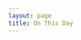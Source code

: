 ```yaml
---
layout: page
title: On This Day
---
```


<script>
onload = function (){
var today = new Date();
var month = today.getMonth()+1;
var day = today.getDate();
var OnThisDay ='/onthisday/sorry.html';
if (month == '01' && day == '01') {
OnThisDay ='/onthisday/01/01-01.html';
}
if (month == '01' && day == '02') {
OnThisDay ='/onthisday/01/01-02.html';
}
if (month == '01' && day == '03') {
OnThisDay ='/onthisday/01/01-03.html';
}
if (month == '01' && day == '04') {
OnThisDay ='/onthisday/01/01-04.html';
}
if (month == '01' && day == '05') {
OnThisDay ='/onthisday/01/01-05.html';
}
if (month == '01' && day == '06') {
OnThisDay ='/onthisday/01/01-06.html';
}
if (month == '01' && day == '07') {
OnThisDay ='/onthisday/01/01-07.html';
}
if (month == '01' && day == '08') {
OnThisDay ='/onthisday/01/01-08.html';
}
if (month == '01' && day == '09') {
OnThisDay ='/onthisday/01/01-09.html';
}
if (month == '01' && day == '10') {
OnThisDay ='/onthisday/01/01-10.html';
}
if (month == '01' && day == '11') {
OnThisDay ='/onthisday/01/01-11.html';
}
if (month == '01' && day == '12') {
OnThisDay ='/onthisday/01/01-12.html';
}
if (month == '01' && day == '13') {
OnThisDay ='/onthisday/01/01-13.html';
}
if (month == '01' && day == '14') {
OnThisDay ='/onthisday/01/01-14.html';
}
if (month == '01' && day == '15') {
OnThisDay ='/onthisday/01/01-15.html';
}
if (month == '01' && day == '16') {
OnThisDay ='/onthisday/01/01-16.html';
}
if (month == '01' && day == '17') {
OnThisDay ='/onthisday/01/01-17.html';
}
if (month == '01' && day == '18') {
OnThisDay ='/onthisday/01/01-18.html';
}
if (month == '01' && day == '19') {
OnThisDay ='/onthisday/01/01-19.html';
}
if (month == '01' && day == '20') {
OnThisDay ='/onthisday/01/01-20.html';
}
if (month == '01' && day == '21') {
OnThisDay ='/onthisday/01/01-21.html';
}
if (month == '01' && day == '22') {
OnThisDay ='/onthisday/01/01-22.html';
}
if (month == '01' && day == '23') {
OnThisDay ='/onthisday/01/01-23.html';
}
if (month == '01' && day == '24') {
OnThisDay ='/onthisday/01/01-24.html';
}
if (month == '01' && day == '25') {
OnThisDay ='/onthisday/01/01-25.html';
}
if (month == '01' && day == '26') {
OnThisDay ='/onthisday/01/01-26.html';
}
if (month == '01' && day == '27') {
OnThisDay ='/onthisday/01/01-27.html';
}
if (month == '01' && day == '28') {
OnThisDay ='/onthisday/01/01-28.html';
}
if (month == '01' && day == '29') {
OnThisDay ='/onthisday/01/01-29.html';
}
if (month == '01' && day == '30') {
OnThisDay ='/onthisday/01/01-30.html';
}
if (month == '01' && day == '31') {
OnThisDay ='/onthisday/01/01-31.html';
}
if (month == '2' && day == '01') {
OnThisDay ='/onthisday/02/02-01.html';
}
if (month == '2' && day == '02') {
OnThisDay ='/onthisday/02/02-02.html';
}
if (month == '2' && day == '03') {
OnThisDay ='/onthisday/02/02-03.html';
}
if (month == '2' && day == '04') {
OnThisDay ='/onthisday/02/02-04.html';
}
if (month == '2' && day == '05') {
OnThisDay ='/onthisday/02/02-05.html';
}
if (month == '2' && day == '06') {
OnThisDay ='/onthisday/02/02-06.html';
}
if (month == '2' && day == '07') {
OnThisDay ='/onthisday/02/02-07.html';
}
if (month == '2' && day == '08') {
OnThisDay ='/onthisday/02/02-08.html';
}
if (month == '2' && day == '09') {
OnThisDay ='/onthisday/02/02-09.html';
}
if (month == '2' && day == '10') {
OnThisDay ='/onthisday/02/02-10.html';
}
if (month == '2' && day == '11') {
OnThisDay ='/onthisday/02/02-11.html';
}
if (month == '2' && day == '12') {
OnThisDay ='/onthisday/02/02-12.html';
}
if (month == '2' && day == '13') {
OnThisDay ='/onthisday/02/02-13.html';
}
if (month == '2' && day == '14') {
OnThisDay ='/onthisday/02/02-14.html';
}
if (month == '2' && day == '15') {
OnThisDay ='/onthisday/02/02-15.html';
}
if (month == '2' && day == '16') {
OnThisDay ='/onthisday/02/02-16.html';
}
if (month == '2' && day == '17') {
OnThisDay ='/onthisday/02/02-17.html';
}
if (month == '2' && day == '18') {
OnThisDay ='/onthisday/02/02-18.html';
}
if (month == '2' && day == '19') {
OnThisDay ='/onthisday/02/02-19.html';
}
if (month == '2' && day == '20') {
OnThisDay ='/onthisday/02/02-20.html';
}
if (month == '2' && day == '21') {
OnThisDay ='/onthisday/02/02-21.html';
}
if (month == '2' && day == '22') {
OnThisDay ='/onthisday/02/02-22.html';
}
if (month == '2' && day == '23') {
OnThisDay ='/onthisday/02/02-23.html';
}
if (month == '2' && day == '24') {
OnThisDay ='/onthisday/02/02-24.html';
}
if (month == '2' && day == '25') {
OnThisDay ='/onthisday/02/02-25.html';
}
if (month == '2' && day == '26') {
OnThisDay ='/onthisday/02/02-26.html';
}
if (month == '2' && day == '27') {
OnThisDay ='/onthisday/02/02-27.html';
}
if (month == '2' && day == '28') {
OnThisDay ='/onthisday/02/02-28.html';
}
if (month == '2' && day == '29') {
OnThisDay ='/onthisday/02/02-29.html';
}
if (month == '3' && day == '1') {
OnThisDay ='/onthisday/03/03-01.html';
}
if (month == '3' && day == '2') {
OnThisDay ='/onthisday/03/03-02.html';
}
if (month == '3' && day == '3') {
OnThisDay ='/onthisday/03/03-03.html';
}
if (month == '3' && day == '4') {
OnThisDay ='/onthisday/03/03-04.html';
}
if (month == '3' && day == '5') {
OnThisDay ='/onthisday/03/03-05.html';
}
if (month == '3' && day == '6') {
OnThisDay ='/onthisday/03/03-06.html';
}
if (month == '3' && day == '7') {
OnThisDay ='/onthisday/03/03-07.html';
}
if (month == '3' && day == '8') {
OnThisDay ='/onthisday/03/03-08.html';
}
if (month == '3' && day == '9') {
OnThisDay ='/onthisday/03/03-09.html';
}
if (month == '3' && day == '10') {
OnThisDay ='/onthisday/03/03-10.html';
}
if (month == '3' && day == '11') {
OnThisDay ='/onthisday/03/03-11.html';
}
if (month == '3' && day == '12') {
OnThisDay ='/onthisday/03/03-12.html';
}
if (month == '3' && day == '13') {
OnThisDay ='/onthisday/03/03-13.html';
}
if (month == '3' && day == '14') {
OnThisDay ='/onthisday/03/03-14.html';
}
if (month == '3' && day == '15') {
OnThisDay ='/onthisday/03/03-15.html';
}
if (month == '3' && day == '16') {
OnThisDay ='/onthisday/03/03-16.html';
}
if (month == '3' && day == '17') {
OnThisDay ='/onthisday/03/03-17.html';
}
if (month == '3' && day == '18') {
OnThisDay ='/onthisday/03/03-18.html';
}
if (month == '3' && day == '19') {
OnThisDay ='/onthisday/03/03-19.html';
}
if (month == '3' && day == '20') {
OnThisDay ='/onthisday/03/03-20.html';
}
if (month == '3' && day == '21') {
OnThisDay ='/onthisday/03/03-21.html';
}
if (month == '3' && day == '22') {
OnThisDay ='/onthisday/03/03-22.html';
}
if (month == '3' && day == '23') {
OnThisDay ='/onthisday/03/03-23.html';
}
if (month == '3' && day == '24') {
OnThisDay ='/onthisday/03/03-24.html';
}
if (month == '3' && day == '25') {
OnThisDay ='/onthisday/03/03-25.html';
}
if (month == '3' && day == '26') {
OnThisDay ='/onthisday/03/03-26.html';
}
if (month == '3' && day == '27') {
OnThisDay ='/onthisday/03/03-27.html';
}
if (month == '3' && day == '28') {
OnThisDay ='/onthisday/03/03-28.html';
}
if (month == '3' && day == '29') {
OnThisDay ='/onthisday/03/03-29.html';
}
if (month == '3' && day == '30') {
OnThisDay ='/onthisday/03/03-30.html';
}
if (month == '3' && day == '31') {
OnThisDay ='/onthisday/03/03-31.html';
}
if (month == '04' && day == '01') {
OnThisDay ='/onthisday/04/04-01.html';
}
if (month == '04' && day == '02') {
OnThisDay ='/onthisday/04/04-02.html';
}
if (month == '04' && day == '03') {
OnThisDay ='/onthisday/04/04-03.html';
}
if (month == '04' && day == '04') {
OnThisDay ='/onthisday/04/04-04.html';
}
if (month == '04' && day == '05') {
OnThisDay ='/onthisday/04/04-05.html';
}
if (month == '04' && day == '06') {
OnThisDay ='/onthisday/04/04-06.html';
}
if (month == '04' && day == '07') {
OnThisDay ='/onthisday/04/04-07.html';
}
if (month == '04' && day == '08') {
OnThisDay ='/onthisday/04/04-08.html';
}
if (month == '04' && day == '09') {
OnThisDay ='/onthisday/04/04-09.html';
}
if (month == '04' && day == '10') {
OnThisDay ='/onthisday/04/04-10.html';
}
if (month == '04' && day == '11') {
OnThisDay ='/onthisday/04/04-11.html';
}
if (month == '04' && day == '12') {
OnThisDay ='/onthisday/04/04-12.html';
}
if (month == '04' && day == '13') {
OnThisDay ='/onthisday/04/04-13.html';
}
if (month == '04' && day == '14') {
OnThisDay ='/onthisday/04/04-14.html';
}
if (month == '04' && day == '15') {
OnThisDay ='/onthisday/04/04-15.html';
}
if (month == '04' && day == '16') {
OnThisDay ='/onthisday/04/04-16.html';
}
if (month == '04' && day == '17') {
OnThisDay ='/onthisday/04/04-17.html';
}
if (month == '04' && day == '18') {
OnThisDay ='/onthisday/04/04-18.html';
}
if (month == '04' && day == '19') {
OnThisDay ='/onthisday/04/04-19.html';
}
if (month == '04' && day == '20') {
OnThisDay ='/onthisday/04/04-20.html';
}
if (month == '04' && day == '21') {
OnThisDay ='/onthisday/04/04-21.html';
}
if (month == '04' && day == '22') {
OnThisDay ='/onthisday/04/04-22.html';
}
if (month == '04' && day == '23') {
OnThisDay ='/onthisday/04/04-23.html';
}
if (month == '04' && day == '24') {
OnThisDay ='/onthisday/04/04-24.html';
}
if (month == '04' && day == '25') {
OnThisDay ='/onthisday/04/04-25.html';
}
if (month == '04' && day == '26') {
OnThisDay ='/onthisday/04/04-26.html';
}
if (month == '04' && day == '27') {
OnThisDay ='/onthisday/04/04-27.html';
}
if (month == '04' && day == '28') {
OnThisDay ='/onthisday/04/04-28.html';
}
if (month == '04' && day == '29') {
OnThisDay ='/onthisday/04/04-29.html';
}
if (month == '04' && day == '30') {
OnThisDay ='/onthisday/04/04-30.html';
}
if (month == '05' && day == '01') {
OnThisDay ='/onthisday/05/05-01.html';
}
if (month == '05' && day == '02') {
OnThisDay ='/onthisday/05/05-02.html';
}
if (month == '05' && day == '03') {
OnThisDay ='/onthisday/05/05-03.html';
}
if (month == '05' && day == '04') {
OnThisDay ='/onthisday/05/05-04.html';
}
if (month == '05' && day == '05') {
OnThisDay ='/onthisday/05/05-05.html';
}
if (month == '05' && day == '06') {
OnThisDay ='/onthisday/05/05-06.html';
}
if (month == '05' && day == '07') {
OnThisDay ='/onthisday/05/05-07.html';
}
if (month == '05' && day == '08') {
OnThisDay ='/onthisday/05/05-08.html';
}
if (month == '05' && day == '09') {
OnThisDay ='/onthisday/05/05-09.html';
}
if (month == '05' && day == '10') {
OnThisDay ='/onthisday/05/05-10.html';
}
if (month == '05' && day == '11') {
OnThisDay ='/onthisday/05/05-11.html';
}
if (month == '05' && day == '12') {
OnThisDay ='/onthisday/05/05-12.html';
}
if (month == '05' && day == '13') {
OnThisDay ='/onthisday/05/05-13.html';
}
if (month == '05' && day == '14') {
OnThisDay ='/onthisday/05/05-14.html';
}
if (month == '05' && day == '15') {
OnThisDay ='/onthisday/05/05-15.html';
}
if (month == '05' && day == '16') {
OnThisDay ='/onthisday/05/05-16.html';
}
if (month == '05' && day == '17') {
OnThisDay ='/onthisday/05/05-17.html';
}
if (month == '05' && day == '18') {
OnThisDay ='/onthisday/05/05-18.html';
}
if (month == '05' && day == '19') {
OnThisDay ='/onthisday/05/05-19.html';
}
if (month == '05' && day == '20') {
OnThisDay ='/onthisday/05/05-20.html';
}
if (month == '05' && day == '21') {
OnThisDay ='/onthisday/05/05-21.html';
}
if (month == '05' && day == '22') {
OnThisDay ='/onthisday/05/05-22.html';
}
if (month == '05' && day == '23') {
OnThisDay ='/onthisday/05/05-23.html';
}
if (month == '05' && day == '24') {
OnThisDay ='/onthisday/05/05-24.html';
}
if (month == '05' && day == '25') {
OnThisDay ='/onthisday/05/05-25.html';
}
if (month == '05' && day == '26') {
OnThisDay ='/onthisday/05/05-26.html';
}
if (month == '05' && day == '27') {
OnThisDay ='/onthisday/05/05-27.html';
}
if (month == '05' && day == '28') {
OnThisDay ='/onthisday/05/05-28.html';
}
if (month == '05' && day == '29') {
OnThisDay ='/onthisday/05/05-29.html';
}
if (month == '05' && day == '30') {
OnThisDay ='/onthisday/05/05-30.html';
}
if (month == '05' && day == '31') {
OnThisDay ='/onthisday/05/05-31.html';
}
if (month == '6' && day == '01') {
OnThisDay ='/onthisday/06/06-01.html';
}
if (month == '6' && day == '02') {
OnThisDay ='/onthisday/06/06-02.html';
}
if (month == '6' && day == '03') {
OnThisDay ='/onthisday/06/06-03.html';
}
if (month == '6' && day == '04') {
OnThisDay ='/onthisday/06/06-04.html';
}
if (month == '6' && day == '05') {
OnThisDay ='/onthisday/06/06-05.html';
}
if (month == '6' && day == '06') {
OnThisDay ='/onthisday/06/06-06.html';
}
if (month == '6' && day == '07') {
OnThisDay ='/onthisday/06/06-07.html';
}
if (month == '6' && day == '08') {
OnThisDay ='/onthisday/06/06-08.html';
}
if (month == '6' && day == '09') {
OnThisDay ='/onthisday/06/06-09.html';
}
if (month == '6' && day == '10') {
OnThisDay ='/onthisday/06/06-10.html';
}
if (month == '6' && day == '11') {
OnThisDay ='/onthisday/06/06-11.html';
}
if (month == '6' && day == '12') {
OnThisDay ='/onthisday/06/06-12.html';
}
if (month == '6' && day == '13') {
OnThisDay ='/onthisday/06/06-13.html';
}
if (month == '6' && day == '14') {
OnThisDay ='/onthisday/06/06-14.html';
}
if (month == '6' && day == '15') {
OnThisDay ='/onthisday/06/06-15.html';
}
if (month == '6' && day == '16') {
OnThisDay ='/onthisday/06/06-16.html';
}
if (month == '6' && day == '17') {
OnThisDay ='/onthisday/06/06-17.html';
}
if (month == '6' && day == '18') {
OnThisDay ='/onthisday/06/06-18.html';
}
if (month == '6' && day == '19') {
OnThisDay ='/onthisday/06/06-19.html';
}
if (month == '6' && day == '20') {
OnThisDay ='/onthisday/06/06-20.html';
}
if (month == '6' && day == '21') {
OnThisDay ='/onthisday/06/06-21.html';
}
if (month == '6' && day == '22') {
OnThisDay ='/onthisday/06/06-22.html';
}
if (month == '6' && day == '23') {
OnThisDay ='/onthisday/06/06-23.html';
}
if (month == '6' && day == '24') {
OnThisDay ='/onthisday/06/06-24.html';
}
if (month == '6' && day == '25') {
OnThisDay ='/onthisday/06/06-25.html';
}
if (month == '6' && day == '26') {
OnThisDay ='/onthisday/06/06-26.html';
}
if (month == '6' && day == '27') {
OnThisDay ='/onthisday/06/06-27.html';
}
if (month == '6' && day == '28') {
OnThisDay ='/onthisday/06/06-28.html';
}
if (month == '6' && day == '29') {
OnThisDay ='/onthisday/06/06-29.html';
}
if (month == '6' && day == '30') {
OnThisDay ='/onthisday/06/06-30.html';
}
if (month == '7' && day == '01') {
OnThisDay ='/onthisday/07/07-01.html';
}
if (month == '7' && day == '02') {
OnThisDay ='/onthisday/07/07-02.html';
}
if (month == '7' && day == '03') {
OnThisDay ='/onthisday/07/07-03.html';
}
if (month == '7' && day == '04') {
OnThisDay ='/onthisday/07/07-04.html';
}
if (month == '7' && day == '05') {
OnThisDay ='/onthisday/07/07-05.html';
}
if (month == '7' && day == '06') {
OnThisDay ='/onthisday/07/07-06.html';
}
if (month == '7' && day == '07') {
OnThisDay ='/onthisday/07/07-07.html';
}
if (month == '7' && day == '08') {
OnThisDay ='/onthisday/07/07-08.html';
}
if (month == '7' && day == '09') {
OnThisDay ='/onthisday/07/07-09.html';
}
if (month == '7' && day == '10') {
OnThisDay ='/onthisday/07/07-10.html';
}
if (month == '7' && day == '11') {
OnThisDay ='/onthisday/07/07-11.html';
}
if (month == '7' && day == '12') {
OnThisDay ='/onthisday/07/07-12.html';
}
if (month == '7' && day == '13') {
OnThisDay ='/onthisday/07/07-13.html';
}
if (month == '7' && day == '14') {
OnThisDay ='/onthisday/07/07-14.html';
}
if (month == '7' && day == '15') {
OnThisDay ='/onthisday/07/07-15.html';
}
if (month == '7' && day == '16') {
OnThisDay ='/onthisday/07/07-16.html';
}
if (month == '7' && day == '17') {
OnThisDay ='/onthisday/07/07-17.html';
}
if (month == '7' && day == '18') {
OnThisDay ='/onthisday/07/07-18.html';
}
if (month == '7' && day == '19') {
OnThisDay ='/onthisday/07/07-19.html';
}
if (month == '7' && day == '20') {
OnThisDay ='/onthisday/07/07-20.html';
}
if (month == '7' && day == '21') {
OnThisDay ='/onthisday/07/07-21.html';
}
if (month == '7' && day == '22') {
OnThisDay ='/onthisday/07/07-22.html';
}
if (month == '7' && day == '23') {
OnThisDay ='/onthisday/07/07-23.html';
}
if (month == '7' && day == '24') {
OnThisDay ='/onthisday/07/07-24.html';
}
if (month == '7' && day == '25') {
OnThisDay ='/onthisday/07/07-25.html';
}
if (month == '7' && day == '26') {
OnThisDay ='/onthisday/07/07-26.html';
}
if (month == '7' && day == '27') {
OnThisDay ='/onthisday/07/07-27.html';
}
if (month == '7' && day == '28') {
OnThisDay ='/onthisday/07/07-28.html';
}
if (month == '7' && day == '29') {
OnThisDay ='/onthisday/07/07-29.html';
}
if (month == '7' && day == '30') {
OnThisDay ='/onthisday/07/07-30.html';
}
if (month == '7' && day == '31') {
OnThisDay ='/onthisday/07/07-31.html';
}
if (month == '8' && day == '01') {
OnThisDay ='/onthisday/08/08-01.html';
}
if (month == '8' && day == '02') {
OnThisDay ='/onthisday/07/07-02.html';
}
if (month == '8' && day == '03') {
OnThisDay ='/onthisday/08/08-03.html';
}
if (month == '8' && day == '04') {
OnThisDay ='/onthisday/08/08-04.html';
}
if (month == '8' && day == '05') {
OnThisDay ='/onthisday/08/08-05.html';
}
if (month == '8' && day == '06') {
OnThisDay ='/onthisday/08/08-06.html';
}
if (month == '8' && day == '07') {
OnThisDay ='/onthisday/08/08-07.html';
}
if (month == '8' && day == '08') {
OnThisDay ='/news/2002-08-08.html';
}
if (month == '8' && day == '09') {
OnThisDay ='/onthisday/08/08-09.html';
}
if (month == '8' && day == '10') {
OnThisDay ='/onthisday/08/08-10.html';
}
if (month == '8' && day == '11') {
OnThisDay ='/onthisday/08/08-11.html';
}
if (month == '8' && day == '12') {
OnThisDay ='/onthisday/08/08-12.html';
}
if (month == '8' && day == '13') {
OnThisDay ='/onthisday/08/08-13.html';
}
if (month == '8' && day == '14') {
OnThisDay ='/onthisday/08/08-14.html';
}
if (month == '8' && day == '15') {
OnThisDay ='/onthisday/08/08-15.html';
}
if (month == '8' && day == '16') {
OnThisDay ='/onthisday/08/08-16.html';
}
if (month == '8' && day == '17') {
OnThisDay ='/onthisday/08/08-17.html';
}
if (month == '8' && day == '18') {
OnThisDay ='/onthisday/08/08-18.html';
}
if (month == '8' && day == '19') {
OnThisDay ='/onthisday/08/08-19.html';
}
if (month == '8' && day == '20') {
OnThisDay ='/onthisday/08/08-20.html';
}
if (month == '8' && day == '21') {
OnThisDay ='/onthisday/08/08-21.html';
}
if (month == '8' && day == '22') {
OnThisDay ='/onthisday/08/08-22.html';
}
if (month == '8' && day == '23') {
OnThisDay ='/onthisday/08/08-23.html';
}
if (month == '8' && day == '24') {
OnThisDay ='/onthisday/08/08-24.html';
}
if (month == '8' && day == '25') {
OnThisDay ='/onthisday/08/08-25.html';
}
if (month == '8' && day == '26') {
OnThisDay ='/onthisday/08/08-26.html';
}
if (month == '8' && day == '27') {
OnThisDay ='/onthisday/08/08-27.html';
}
if (month == '8' && day == '28') {
OnThisDay ='/onthisday/08/08-28.html';
}
if (month == '8' && day == '29') {
OnThisDay ='/onthisday/08/08-29.html';
}
if (month == '8' && day == '30') {
OnThisDay ='/onthisday/08/08-30.html';
}
if (month == '8' && day == '31') {
OnThisDay ='/onthisday/08/08-31.html';
}
if (month == '9' && day == '01') {
OnThisDay ='/onthisday/09/09-01.html';
}
if (month == '9' && day == '02') {
OnThisDay ='/onthisday/09/09-02.html';
}
if (month == '9' && day == '03') {
OnThisDay ='/onthisday/09/09-03.html';
}
if (month == '9' && day == '04') {
OnThisDay ='/onthisday/09/09-04.html';
}
if (month == '9' && day == '05') {
OnThisDay ='/onthisday/09/09-05.html';
}
if (month == '9' && day == '06') {
OnThisDay ='/onthisday/09/09-06.html';
}
if (month == '9' && day == '07') {
OnThisDay ='/onthisday/09/09-07.html';
}
if (month == '9' && day == '09') {
OnThisDay ='/onthisday/09/09-09.html';
}
if (month == '9' && day == '10') {
OnThisDay ='/onthisday/09/09-10.html';
}
if (month == '9' && day == '11') {
OnThisDay ='/onthisday/09/09-11.html';
}
if (month == '9' && day == '12') {
OnThisDay ='/onthisday/09/09-12.html';
}
if (month == '9' && day == '13') {
OnThisDay ='/onthisday/09/09-13.html';
}
if (month == '9' && day == '14') {
OnThisDay ='/onthisday/09/09-14.html';
}
if (month == '9' && day == '15') {
OnThisDay ='/onthisday/09/09-15.html';
}
if (month == '9' && day == '16') {
OnThisDay ='/onthisday/09/09-16.html';
}
if (month == '9' && day == '17') {
OnThisDay ='/onthisday/09/09-17.html';
}
if (month == '9' && day == '18') {
OnThisDay ='/onthisday/09/09-18.html';
}
if (month == '9' && day == '19') {
OnThisDay ='/onthisday/09/09-19.html';
}
if (month == '9' && day == '20') {
OnThisDay ='/onthisday/09/09-20.html';
}
if (month == '9' && day == '21') {
OnThisDay ='/onthisday/09/09-21.html';
}
if (month == '9' && day == '22') {
OnThisDay ='/onthisday/09/09-22.html';
}
if (month == '9' && day == '23') {
OnThisDay ='/onthisday/09/09-23.html';
}
if (month == '9' && day == '24') {
OnThisDay ='/onthisday/09/09-24.html';
}
if (month == '9' && day == '25') {
OnThisDay ='/onthisday/09/09-25.html';
}
if (month == '9' && day == '26') {
OnThisDay ='/onthisday/09/09-26.html';
}
if (month == '9' && day == '27') {
OnThisDay ='/onthisday/09/09-27.html';
}
if (month == '9' && day == '28') {
OnThisDay ='/onthisday/09/09-28.html';
}
if (month == '9' && day == '29') {
OnThisDay ='/onthisday/09/09-29.html';
}
if (month == '9' && day == '30') {
OnThisDay ='/onthisday/09/09-30.html';
}
if (month == '10' && day == '01') {
OnThisDay ='/onthisday/10/10-01.html';
}
if (month == '10' && day == '02') {
OnThisDay ='/onthisday/10/10-02.html';
}
if (month == '10' && day == '03') {
OnThisDay ='/onthisday/10/10-03.html';
}
if (month == '10' && day == '04') {
OnThisDay ='/onthisday/10/10-04.html';
}
if (month == '10' && day == '05') {
OnThisDay ='/onthisday/10/10-05.html';
}
if (month == '10' && day == '06') {
OnThisDay ='/onthisday/10/10-06.html';
}
if (month == '10' && day == '07') {
OnThisDay ='/onthisday/10/10-07.html';
}
if (month == '10' && day == '08') {
OnThisDay ='/onthisday/10/10-08.html';
}
if (month == '10' && day == '09') {
OnThisDay ='/onthisday/10/10-09.html';
}
if (month == '10' && day == '10') {
OnThisDay ='/onthisday/10/10-10.html';
}
if (month == '10' && day == '11') {
OnThisDay ='/onthisday/10/10-11.html';
}
if (month == '10' && day == '12') {
OnThisDay ='/onthisday/10/10-12.html';
}
if (month == '10' && day == '13') {
OnThisDay ='/onthisday/10/10-13.html';
}
if (month == '10' && day == '14') {
OnThisDay ='/onthisday/10/10-14.html';
}
if (month == '10' && day == '15') {
OnThisDay ='/onthisday/10/10-15.html';
}
if (month == '10' && day == '16') {
OnThisDay ='/onthisday/10/10-16.html';
}
if (month == '10' && day == '17') {
OnThisDay ='/onthisday/10/10-17.html';
}
if (month == '10' && day == '18') {
OnThisDay ='/onthisday/10/10-18.html';
}
if (month == '10' && day == '19') {
OnThisDay ='/onthisday/10/10-19.html';
}
if (month == '10' && day == '20') {
OnThisDay ='/onthisday/10/10-20.html';
}
if (month == '10' && day == '21') {
OnThisDay ='/onthisday/10/10-21.html';
}
if (month == '10' && day == '22') {
OnThisDay ='/onthisday/10/10-22.html';
}
if (month == '10' && day == '23') {
OnThisDay ='/onthisday/10/10-23.html';
}
if (month == '10' && day == '24') {
OnThisDay ='/onthisday/10/10-24.html';
}
if (month == '10' && day == '25') {
OnThisDay ='/onthisday/10/10-25.html';
}
if (month == '10' && day == '26') {
OnThisDay ='/onthisday/10/10-26.html';
}
if (month == '10' && day == '27') {
OnThisDay ='/onthisday/10/10-27.html';
}
if (month == '10' && day == '28') {
OnThisDay ='/onthisday/10/10-28.html';
}
if (month == '10' && day == '29') {
OnThisDay ='/onthisday/10/10-29.html';
}
if (month == '10' && day == '30') {
OnThisDay ='/onthisday/10/10-30.html';
}
if (month == '10' && day == '31') {
OnThisDay ='/onthisday/10/10-31.html';
}
if (month == '11' && day == '01') {
OnThisDay ='/onthisday/11/11-01.html';
}
if (month == '11' && day == '02') {
OnThisDay ='/onthisday/11/11-02.html';
}
if (month == '11' && day == '03') {
OnThisDay ='/onthisday/11/11-03.html';
}
if (month == '11' && day == '04') {
OnThisDay ='/onthisday/11/11-04.html';
}
if (month == '11' && day == '05') {
OnThisDay ='/onthisday/11/11-05.html';
}
if (month == '11' && day == '06') {
OnThisDay ='/onthisday/11/11-06.html';
}
if (month == '11' && day == '07') {
OnThisDay ='/onthisday/11/11-07.html';
}
if (month == '11' && day == '08') {
OnThisDay ='/onthisday/11/11-08.html';
}
if (month == '11' && day == '09') {
OnThisDay ='/onthisday/11/11-09.html';
}
if (month == '11' && day == '10') {
OnThisDay ='/onthisday/11/11-10.html';
}
if (month == '11' && day == '11') {
OnThisDay ='/onthisday/11/11-11.html';
}
if (month == '11' && day == '12') {
OnThisDay ='/onthisday/11/11-12.html';
}
if (month == '11' && day == '13') {
OnThisDay ='/onthisday/11/11-13.html';
}
if (month == '11' && day == '14') {
OnThisDay ='/onthisday/11/11-14.html';
}
if (month == '11' && day == '15') {
OnThisDay ='/onthisday/11/11-15.html';
}
if (month == '11' && day == '16') {
OnThisDay ='/onthisday/11/11-16.html';
}
if (month == '11' && day == '17') {
OnThisDay ='/onthisday/11/11-17.html';
}
if (month == '11' && day == '18') {
OnThisDay ='/onthisday/11/11-18.html';
}
if (month == '11' && day == '19') {
OnThisDay ='/onthisday/11/11-19.html';
}
if (month == '11' && day == '20') {
OnThisDay ='/onthisday/11/11-20.html';
}
if (month == '11' && day == '21') {
OnThisDay ='/onthisday/11/11-21.html';
}
if (month == '11' && day == '22') {
OnThisDay ='/onthisday/11/11-22.html';
}
if (month == '11' && day == '23') {
OnThisDay ='/onthisday/11/11-23.html';
}
if (month == '11' && day == '24') {
OnThisDay ='/onthisday/11/11-24.html';
}
if (month == '11' && day == '25') {
OnThisDay ='/onthisday/11/11-25.html';
}
if (month == '11' && day == '26') {
OnThisDay ='/onthisday/11/11-26.html';
}
if (month == '11' && day == '27') {
OnThisDay ='/onthisday/11/11-27.html';
}
if (month == '11' && day == '28') {
OnThisDay ='/onthisday/11/11-28.html';
}
if (month == '11' && day == '29') {
OnThisDay ='/onthisday/11/11-29.html';
}
if (month == '11' && day == '30') {
OnThisDay ='/onthisday/11/11-30.html';
}
if (month == '12' && day == '01') {
OnThisDay ='/onthisday/12/12-01.html';
}
if (month == '12' && day == '02') {
OnThisDay ='/onthisday/12/12-02.html';
}
if (month == '12' && day == '03') {
OnThisDay ='/onthisday/12/12-03.html';
}
if (month == '12' && day == '04') {
OnThisDay ='/onthisday/12/12-04.html';
}
if (month == '12' && day == '05') {
OnThisDay ='/onthisday/12/12-05.html';
}
if (month == '12' && day == '06') {
OnThisDay ='/onthisday/12/12-06.html';
}
if (month == '12' && day == '07') {
OnThisDay ='/onthisday/12/12-07.html';
}
if (month == '12' && day == '08') {
OnThisDay ='/onthisday/12/12-08.html';
}
if (month == '12' && day == '09') {
OnThisDay ='/onthisday/12/12-09.html';
}
if (month == '12' && day == '10') {
OnThisDay ='/onthisday/12/12-10.html';
}
if (month == '12' && day == '11') {
OnThisDay ='/onthisday/12/12-11.html';
}
if (month == '12' && day == '12') {
OnThisDay ='/onthisday/12/12-12.html';
}
if (month == '12' && day == '13') {
OnThisDay ='/onthisday/12/12-13.html';
}
if (month == '12' && day == '14') {
OnThisDay ='/onthisday/12/12-14.html';
}
if (month == '12' && day == '15') {
OnThisDay ='/onthisday/12/12-15.html';
}
if (month == '12' && day == '16') {
OnThisDay ='/onthisday/12/12-16.html';
}
if (month == '12' && day == '17') {
OnThisDay ='/onthisday/12/12-17.html';
}
if (month == '12' && day == '18') {
OnThisDay ='/onthisday/12/12-18.html';
}
if (month == '12' && day == '19') {
OnThisDay ='/onthisday/12/12-19.html';
}
if (month == '12' && day == '20') {
OnThisDay ='/onthisday/12/12-20.html';
}
if (month == '12' && day == '21') {
OnThisDay ='/onthisday/12/12-21.html';
}
if (month == '12' && day == '22') {
OnThisDay ='/onthisday/12/12-22.html';
}
if (month == '12' && day == '23') {
OnThisDay ='/onthisday/12/12-23.html';
}
if (month == '12' && day == '24') {
OnThisDay ='/onthisday/12/12-24.html';
}
if (month == '12' && day == '25') {
OnThisDay ='/onthisday/12/12-25.html';
}
if (month == '12' && day == '26') {
OnThisDay ='/onthisday/12/12-26.html';
}
if (month == '12' && day == '27') {
OnThisDay ='/onthisday/12/12-27.html';
}
if (month == '12' && day == '28') {
OnThisDay ='/onthisday/12/12-28.html';
}
if (month == '12' && day == '29') {
OnThisDay ='/onthisday/12/12-29.html';
}
if (month == '12' && day == '30') {
OnThisDay ='/onthisday/12/12-30.html';
}
if (month == '12' && day == '31') {
OnThisDay ='/onthisday/12/12-31.html';
}
window.location.href = OnThisDay;
}
</script>

